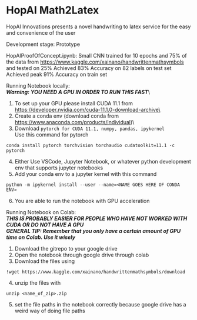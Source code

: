 # HopAI Math2Latex 
HopAI Innovations presents a novel handwriting to latex service for the easy and convenience of the user

Development stage: Prototype

HopAIProofOfConcept.ipynb:
Small CNN trained for 10 epochs and 75% of the data from https://www.kaggle.com/xainano/handwrittenmathsymbols and tested on 25% 
Achieved 83% Accuracy on 82 labels on test set
Achieved peak 91% Accuracy on train set

Running Notebook locally:\
***Warning: YOU NEED A GPU IN ORDER TO RUN THIS FAST***\
1. To set up your GPU please install CUDA 11.1 from https://developer.nvidia.com/cuda-11.1.0-download-archive\
2. Create a conda env (download conda from https://www.anaconda.com/products/individual)\
3. Download ```pytorch for CUDA 11.1, numpy, pandas, ipykernel```\
Use this command for pytorch
```
conda install pytorch torchvision torchaudio cudatoolkit=11.1 -c pytorch
```
4. Either Use VSCode, Jupyter Notebook, or whatever python development env that supports jupyter notebooks
5. Add your conda env to a jupyter kernel with this command
```
python -m ipykernel install --user --name=<NAME GOES HERE OF CONDA ENV>
```
6. You are able to run the notebook with GPU acceleration 

Running Notebook on Colab:\
***THIS IS PROBABLY EASIER FOR PEOPLE WHO HAVE NOT WORKED WITH CUDA OR DO NOT HAVE A GPU***\
***GENERAL TIP: Remember that you only have a certain amount of GPU time on Colab. Use it wisely***
1. Download the gitrepo to your google drive
2. Open the notebook through google drive through colab
3. Download the files using 
```
!wget https://www.kaggle.com/xainano/handwrittenmathsymbols/download
```
4. unzip the files with 
```
unzip <name_of_zip>.zip
```
5. set the file paths in the notebook correctly because google drive has a weird way of doing file paths